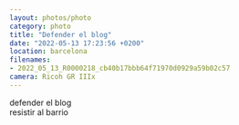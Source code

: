 ```yaml
---
layout: photos/photo
category: photo
title: "Defender el blog"
date: "2022-05-13 17:23:56 +0200"
location: barcelona
filenames: 
- 2022_05_13_R0000218_cb40b17bbb64f71970d0929a59b02c57
camera: Ricoh GR IIIx
---
```


defender el blog  
resistir al barrio
